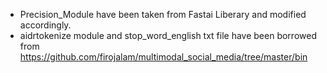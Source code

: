 * Precision_Module have been taken from Fastai Liberary and modified accordingly.
* aidrtokenize module and stop_word_english txt file have been borrowed from https://github.com/firojalam/multimodal_social_media/tree/master/bin
